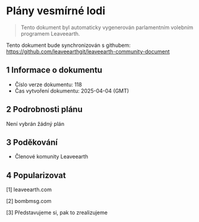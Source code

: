 # Plány vesmírné lodi

>Tento dokument byl automaticky vygenerován parlamentním volebním programem Leaveearth.

Tento dokument bude synchronizován s githubem: https://github.com/leaveearthgit/leaveearth-community-document

## 1 Informace o dokumentu

- Číslo verze dokumentu: 118
- Čas vytvoření dokumentu: 2025-04-04 (GMT)

## 2 Podrobnosti plánu

Není vybrán žádný plán

## 3 Poděkování
* Členové komunity Leaveearth

## 4 Popularizovat
[1] leaveearth.com

[2] bombmsg.com

[3] Představujeme si, pak to zrealizujeme